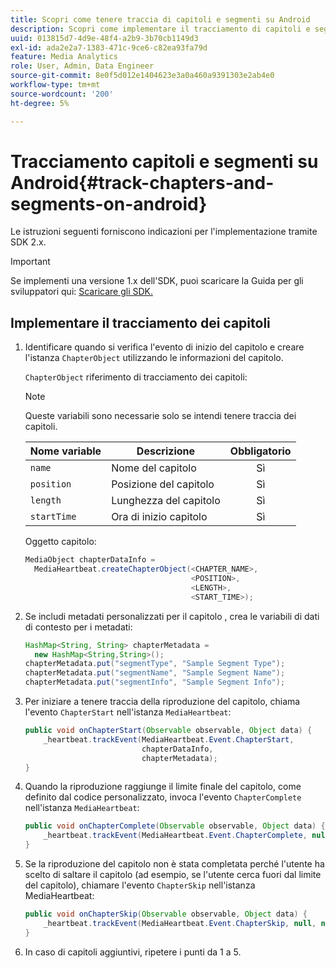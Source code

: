 ```yaml
---
title: Scopri come tenere traccia di capitoli e segmenti su Android
description: Scopri come implementare il tracciamento di capitoli e segmenti utilizzando Media SDK su Android.
uuid: 013815d7-4d9e-48f4-a2b9-3b70cb1149d3
exl-id: ada2e2a7-1383-471c-9ce6-c82ea93fa79d
feature: Media Analytics
role: User, Admin, Data Engineer
source-git-commit: 8e0f5d012e1404623e3a0a460a9391303e2ab4e0
workflow-type: tm+mt
source-wordcount: '200'
ht-degree: 5%

---
```


# Tracciamento capitoli e segmenti su Android{#track-chapters-and-segments-on-android}

Le istruzioni seguenti forniscono indicazioni per l&#39;implementazione tramite SDK 2.x.

>[!IMPORTANT]
>
>Se implementi una versione 1.x dell&#39;SDK, puoi scaricare la Guida per gli sviluppatori qui: [Scaricare gli SDK.](/help/sdk-implement/download-sdks.md)

## Implementare il tracciamento dei capitoli

1. Identificare quando si verifica l&#39;evento di inizio del capitolo e creare l&#39;istanza `ChapterObject` utilizzando le informazioni del capitolo.

   `ChapterObject` riferimento di tracciamento dei capitoli:

   >[!NOTE]
   >
   >Queste variabili sono necessarie solo se intendi tenere traccia dei capitoli.

   | Nome variable | Descrizione | Obbligatorio |
   | --- | --- | :---: |
   | `name` | Nome del capitolo | Sì |
   | `position` | Posizione del capitolo | Sì |
   | `length` | Lunghezza del capitolo | Sì |
   | `startTime` | Ora di inizio capitolo | Sì |

   Oggetto capitolo:

   ```java
   MediaObject chapterDataInfo =  
     MediaHeartbeat.createChapterObject(<CHAPTER_NAME>,  
                                        <POSITION>,  
                                        <LENGTH>,  
                                        <START_TIME>);
   ```

1. Se includi metadati personalizzati per il capitolo , crea le variabili di dati di contesto per i metadati:

   ```java
   HashMap<String, String> chapterMetadata =  
     new HashMap<String,String>();
   chapterMetadata.put("segmentType", "Sample Segment Type");
   chapterMetadata.put("segmentName", "Sample Segment Name");
   chapterMetadata.put("segmentInfo", "Sample Segment Info");
   ```

1. Per iniziare a tenere traccia della riproduzione del capitolo, chiama l&#39;evento `ChapterStart` nell&#39;istanza `MediaHeartbeat`:

   ```java
   public void onChapterStart(Observable observable, Object data) {  
       _heartbeat.trackEvent(MediaHeartbeat.Event.ChapterStart,  
                             chapterDataInfo,  
                             chapterMetadata);
   }
   ```

1. Quando la riproduzione raggiunge il limite finale del capitolo, come definito dal codice personalizzato, invoca l&#39;evento `ChapterComplete` nell&#39;istanza `MediaHeartbeat`:

   ```java
   public void onChapterComplete(Observable observable, Object data) {  
       _heartbeat.trackEvent(MediaHeartbeat.Event.ChapterComplete, null, null);
   }
   ```

1. Se la riproduzione del capitolo non è stata completata perché l&#39;utente ha scelto di saltare il capitolo (ad esempio, se l&#39;utente cerca fuori dal limite del capitolo), chiamare l&#39;evento `ChapterSkip` nell&#39;istanza MediaHeartbeat:

   ```java
   public void onChapterSkip(Observable observable, Object data) {  
       _heartbeat.trackEvent(MediaHeartbeat.Event.ChapterSkip, null, null);
   }
   ```

1. In caso di capitoli aggiuntivi, ripetere i punti da 1 a 5.
